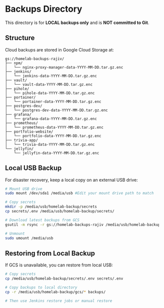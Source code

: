 # Backups Directory

This directory is for **LOCAL backups only** and is **NOT committed to Git**.

## Structure

Cloud backups are stored in Google Cloud Storage at:

```
gs://homelab-backups-rajiv/
├── npm/
│   └── nginx-proxy-manager-data-YYYY-MM-DD.tar.gz.enc
├── jenkins/
│   └── jenkins-data-YYYY-MM-DD.tar.gz.enc
├── vault/
│   └── vault-data-YYYY-MM-DD.tar.gz.enc
├── pihole/
│   └── pihole-data-YYYY-MM-DD.tar.gz.enc
├── portainer/
│   └── portainer-data-YYYY-MM-DD.tar.gz.enc
├── postgres-dev/
│   └── postgres-dev-data-YYYY-MM-DD.tar.gz.enc
├── grafana/
│   └── grafana-data-YYYY-MM-DD.tar.gz.enc
├── prometheus/
│   └── prometheus-data-YYYY-MM-DD.tar.gz.enc
├── portfolio-website/
│   └── portfolio-data-YYYY-MM-DD.tar.gz.enc
├── trivia-app/
│   └── trivia-data-YYYY-MM-DD.tar.gz.enc
└── jellyfin/
    └── jellyfin-data-YYYY-MM-DD.tar.gz.enc
```

## Local USB Backup

For disaster recovery, keep a local copy on an external USB drive:

```bash
# Mount USB drive
sudo mount /dev/sda1 /media/usb #Edit your mount drive path to match

# Copy secrets
mkdir -p /media/usb/homelab-backup/secrets
cp secrets/.env /media/usb/homelab-backup/secrets/

# Download latest backups from GCS
gsutil -m rsync -r gs://homelab-backups-rajiv /media/usb/homelab-backup/gcs/

# Unmount
sudo umount /media/usb
```

## Restoring from Local Backup

If GCS is unavailable, you can restore from local USB:

```bash
# Copy secrets
cp /media/usb/homelab-backup/secrets/.env secrets/.env

# Copy backups to local directory
cp -r /media/usb/homelab-backup/gcs/* backups/

# Then use Jenkins restore jobs or manual restore
```

